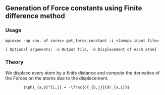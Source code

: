 ## Generation of Force constants using Finite difference method

    
###  Usage
   
    mpiexec -np <no. of cores> get_force_constant -i <lammps input file>   
        
    [ Optional arguments: -o Output file, -d Displacement of each atom]  
    
###  Theory  

We displace every atom by a finite distance and compute the derivative of the Forces on the atoms due to the displacement.  
```
        $\phi_{a,b}^{i,j} = -\frac{dF_{b,j}}{dr_{a,i}}$
```
